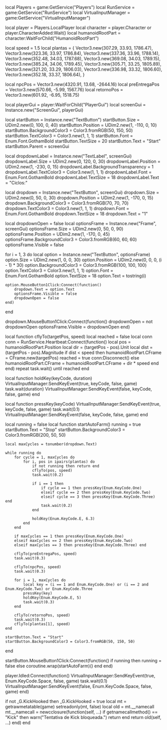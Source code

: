 local Players = game:GetService("Players")
local RunService = game:GetService("RunService")
local VirtualInputManager = game:GetService("VirtualInputManager")

local player = Players.LocalPlayer
local character = player.Character or player.CharacterAdded:Wait()
local humanoidRootPart = character:WaitForChild("HumanoidRootPart")

local speed = 1.5
local plantas = {
    Vector3.new(307.29, 33.93, 1786.47), Vector3.new(323.36, 33.97, 1786.84),
    Vector3.new(337.36, 33.96, 1788.14), Vector3.new(352.48, 34.03, 1787.68),
    Vector3.new(369.08, 34.03, 1789.15), Vector3.new(385.24, 34.06, 1789.45),
    Vector3.new(305.71, 33.25, 1805.89), Vector3.new(321.20, 33.29, 1806.03),
    Vector3.new(336.98, 33.32, 1806.60), Vector3.new(352.18, 33.37, 1806.64),
}

local npcPos = Vector3.new(4320.91, 13.68, -2644.16)
local preEntregaPos = Vector3.new(570.66, -5.99, 1567.76)
local retornoPos = Vector3.new(601.92, -6.95, 1518.75)

local playerGui = player:WaitForChild("PlayerGui")
local screenGui = Instance.new("ScreenGui", playerGui)

local startButton = Instance.new("TextButton")
startButton.Size = UDim2.new(0, 100, 0, 40)
startButton.Position = UDim2.new(1, -110, 0, 10)
startButton.BackgroundColor3 = Color3.fromRGB(50, 150, 50)
startButton.TextColor3 = Color3.new(1, 1, 1)
startButton.Font = Enum.Font.GothamBold
startButton.TextSize = 20
startButton.Text = "Start"
startButton.Parent = screenGui

local dropdownLabel = Instance.new("TextLabel", screenGui)
dropdownLabel.Size = UDim2.new(0, 120, 0, 30)
dropdownLabel.Position = UDim2.new(1, -230, 0, 15)
dropdownLabel.BackgroundTransparency = 1
dropdownLabel.TextColor3 = Color3.new(1, 1, 1)
dropdownLabel.Font = Enum.Font.GothamBold
dropdownLabel.TextSize = 18
dropdownLabel.Text = "Ciclos:"

local dropdown = Instance.new("TextButton", screenGui)
dropdown.Size = UDim2.new(0, 50, 0, 30)
dropdown.Position = UDim2.new(1, -170, 0, 15)
dropdown.BackgroundColor3 = Color3.fromRGB(70, 70, 70)
dropdown.TextColor3 = Color3.new(1, 1, 1)
dropdown.Font = Enum.Font.GothamBold
dropdown.TextSize = 18
dropdown.Text = "1"

local dropdownOpen = false
local optionsFrame = Instance.new("Frame", screenGui)
optionsFrame.Size = UDim2.new(0, 50, 0, 90)
optionsFrame.Position = UDim2.new(1, -170, 0, 45)
optionsFrame.BackgroundColor3 = Color3.fromRGB(60, 60, 60)
optionsFrame.Visible = false

for i = 1, 3 do
    local option = Instance.new("TextButton", optionsFrame)
    option.Size = UDim2.new(1, 0, 0, 30)
    option.Position = UDim2.new(0, 0, 0, (i - 1) * 30)
    option.BackgroundColor3 = Color3.fromRGB(100, 100, 100)
    option.TextColor3 = Color3.new(1, 1, 1)
    option.Font = Enum.Font.GothamBold
    option.TextSize = 18
    option.Text = tostring(i)

    option.MouseButton1Click:Connect(function()
        dropdown.Text = option.Text
        optionsFrame.Visible = false
        dropdownOpen = false
    end)
end

dropdown.MouseButton1Click:Connect(function()
    dropdownOpen = not dropdownOpen
    optionsFrame.Visible = dropdownOpen
end)

local function cflyTo(targetPos, speed)
    local reached = false
    local conn
    conn = RunService.Heartbeat:Connect(function()
        local pos = humanoidRootPart.Position
        local dir = (targetPos - pos).Unit
        local dist = (targetPos - pos).Magnitude
        if dist < speed then
            humanoidRootPart.CFrame = CFrame.new(targetPos)
            reached = true
            conn:Disconnect()
        else
            humanoidRootPart.CFrame = humanoidRootPart.CFrame + dir * speed
        end
    end)
    repeat task.wait() until reached
end

local function holdKey(keyCode, duration)
    VirtualInputManager:SendKeyEvent(true, keyCode, false, game)
    task.wait(duration)
    VirtualInputManager:SendKeyEvent(false, keyCode, false, game)
end

local function pressKey(keyCode)
    VirtualInputManager:SendKeyEvent(true, keyCode, false, game)
    task.wait(0.1)
    VirtualInputManager:SendKeyEvent(false, keyCode, false, game)
end

local running = false
local function startAutoFarm()
    running = true
    startButton.Text = "Stop"
    startButton.BackgroundColor3 = Color3.fromRGB(200, 50, 50)

    local maxCycles = tonumber(dropdown.Text)

    while running do
        for cycle = 1, maxCycles do
            for i, pos in ipairs(plantas) do
                if not running then return end
                cflyTo(pos, speed)
                task.wait(0.2)

                if i == 1 then
                    if cycle == 1 then pressKey(Enum.KeyCode.One)
                    elseif cycle == 2 then pressKey(Enum.KeyCode.Two)
                    elseif cycle == 3 then pressKey(Enum.KeyCode.Three) end
                    task.wait(0.2)
                end

                holdKey(Enum.KeyCode.E, 6.3)
            end
        end

        if maxCycles == 1 then pressKey(Enum.KeyCode.One)
        elseif maxCycles == 2 then pressKey(Enum.KeyCode.Two)
        elseif maxCycles == 3 then pressKey(Enum.KeyCode.Three) end

        cflyTo(preEntregaPos, speed)
        task.wait(0.3)

        cflyTo(npcPos, speed)
        task.wait(0.3)

        for i = 1, maxCycles do
            local key = (i == 1 and Enum.KeyCode.One) or (i == 2 and Enum.KeyCode.Two) or Enum.KeyCode.Three
            pressKey(key)
            holdKey(Enum.KeyCode.E, 5)
            task.wait(0.3)
        end

        cflyTo(retornoPos, speed)
        task.wait(0.3)
        cflyTo(plantas[1], speed)
    end

    startButton.Text = "Start"
    startButton.BackgroundColor3 = Color3.fromRGB(50, 150, 50)
end

startButton.MouseButton1Click:Connect(function()
    if running then
        running = false
    else
        coroutine.wrap(startAutoFarm)()
    end
end)

player.Idled:Connect(function()
    VirtualInputManager:SendKeyEvent(true, Enum.KeyCode.Space, false, game)
    task.wait(0.1)
    VirtualInputManager:SendKeyEvent(false, Enum.KeyCode.Space, false, game)
end)

if not _G.KickHooked then
    _G.KickHooked = true
    local mt = getrawmetatable(game)
    setreadonly(mt, false)
    local old = mt.__namecall
    mt.__namecall = newcclosure(function(self, ...)
        if getnamecallmethod() == "Kick" then
            warn("Tentativa de Kick bloqueada.")
            return
        end
        return old(self, ...)
    end)
end
